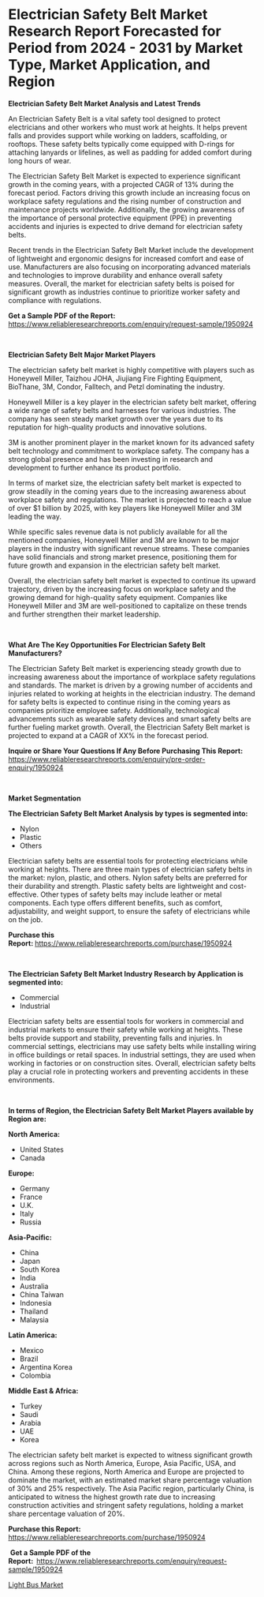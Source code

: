 <p><h1>Electrician Safety Belt Market Research Report Forecasted for Period from 2024 -  2031 by Market Type, Market Application, and Region</h1></p><p><strong>Electrician Safety Belt Market Analysis and Latest Trends</strong></p>
<p><p>An Electrician Safety Belt is a vital safety tool designed to protect electricians and other workers who must work at heights. It helps prevent falls and provides support while working on ladders, scaffolding, or rooftops. These safety belts typically come equipped with D-rings for attaching lanyards or lifelines, as well as padding for added comfort during long hours of wear.</p><p>The Electrician Safety Belt Market is expected to experience significant growth in the coming years, with a projected CAGR of 13% during the forecast period. Factors driving this growth include an increasing focus on workplace safety regulations and the rising number of construction and maintenance projects worldwide. Additionally, the growing awareness of the importance of personal protective equipment (PPE) in preventing accidents and injuries is expected to drive demand for electrician safety belts.</p><p>Recent trends in the Electrician Safety Belt Market include the development of lightweight and ergonomic designs for increased comfort and ease of use. Manufacturers are also focusing on incorporating advanced materials and technologies to improve durability and enhance overall safety measures. Overall, the market for electrician safety belts is poised for significant growth as industries continue to prioritize worker safety and compliance with regulations.</p></p>
<p><strong>Get a Sample PDF of the Report:&nbsp;</strong> <a href="https://www.reliableresearchreports.com/enquiry/request-sample/1950924">https://www.reliableresearchreports.com/enquiry/request-sample/1950924</a></p>
<p>&nbsp;</p>
<p><strong>Electrician Safety Belt Major Market Players</strong></p>
<p><p>The electrician safety belt market is highly competitive with players such as Honeywell Miller, Taizhou JOHA, Jiujiang Fire Fighting Equipment, BioThane, 3M, Condor, Falltech, and Petzl dominating the industry. </p><p>Honeywell Miller is a key player in the electrician safety belt market, offering a wide range of safety belts and harnesses for various industries. The company has seen steady market growth over the years due to its reputation for high-quality products and innovative solutions.</p><p>3M is another prominent player in the market known for its advanced safety belt technology and commitment to workplace safety. The company has a strong global presence and has been investing in research and development to further enhance its product portfolio.</p><p>In terms of market size, the electrician safety belt market is expected to grow steadily in the coming years due to the increasing awareness about workplace safety and regulations. The market is projected to reach a value of over $1 billion by 2025, with key players like Honeywell Miller and 3M leading the way.</p><p>While specific sales revenue data is not publicly available for all the mentioned companies, Honeywell Miller and 3M are known to be major players in the industry with significant revenue streams. These companies have solid financials and strong market presence, positioning them for future growth and expansion in the electrician safety belt market.</p><p>Overall, the electrician safety belt market is expected to continue its upward trajectory, driven by the increasing focus on workplace safety and the growing demand for high-quality safety equipment. Companies like Honeywell Miller and 3M are well-positioned to capitalize on these trends and further strengthen their market leadership.</p></p>
<p>&nbsp;</p>
<p><strong>What Are The Key Opportunities For Electrician Safety Belt Manufacturers?</strong></p>
<p><p>The Electrician Safety Belt market is experiencing steady growth due to increasing awareness about the importance of workplace safety regulations and standards. The market is driven by a growing number of accidents and injuries related to working at heights in the electrician industry. The demand for safety belts is expected to continue rising in the coming years as companies prioritize employee safety. Additionally, technological advancements such as wearable safety devices and smart safety belts are further fueling market growth. Overall, the Electrician Safety Belt market is projected to expand at a CAGR of XX% in the forecast period.</p></p>
<p><strong>Inquire or Share Your Questions If Any Before Purchasing This Report:</strong> <a href="https://www.reliableresearchreports.com/enquiry/pre-order-enquiry/1950924">https://www.reliableresearchreports.com/enquiry/pre-order-enquiry/1950924</a></p>
<p>&nbsp;</p>
<p><strong>Market Segmentation</strong></p>
<p><strong>The Electrician Safety Belt Market Analysis by types is segmented into:</strong></p>
<p><ul><li>Nylon</li><li>Plastic</li><li>Others</li></ul></p>
<p><p>Electrician safety belts are essential tools for protecting electricians while working at heights. There are three main types of electrician safety belts in the market: nylon, plastic, and others. Nylon safety belts are preferred for their durability and strength. Plastic safety belts are lightweight and cost-effective. Other types of safety belts may include leather or metal components. Each type offers different benefits, such as comfort, adjustability, and weight support, to ensure the safety of electricians while on the job.</p></p>
<p><strong>Purchase this Report:&nbsp;</strong><a href="https://www.reliableresearchreports.com/purchase/1950924">https://www.reliableresearchreports.com/purchase/1950924</a></p>
<p>&nbsp;</p>
<p><strong>The Electrician Safety Belt Market Industry Research by Application is segmented into:</strong></p>
<p><ul><li>Commercial</li><li>Industrial</li></ul></p>
<p><p>Electrician safety belts are essential tools for workers in commercial and industrial markets to ensure their safety while working at heights. These belts provide support and stability, preventing falls and injuries. In commercial settings, electricians may use safety belts while installing wiring in office buildings or retail spaces. In industrial settings, they are used when working in factories or on construction sites. Overall, electrician safety belts play a crucial role in protecting workers and preventing accidents in these environments.</p></p>
<p>&nbsp;</p>
<p><strong>In terms of Region, the Electrician Safety Belt Market Players available by Region are:</strong></p>
<p>
    <p> <strong> North America: </strong>
        <ul>
            <li>United States</li>
            <li>Canada</li>
        </ul>
        </p> 
    <p> <strong> Europe: </strong>
        <ul>
            <li>Germany</li>
            <li>France</li>
            <li>U.K.</li>
            <li>Italy</li>
            <li>Russia</li>
        </ul>
        </p> 
    <p> <strong> Asia-Pacific: </strong>
        <ul>
            <li>China</li>
            <li>Japan</li>
            <li>South Korea</li>
            <li>India</li>
            <li>Australia</li>
            <li>China Taiwan</li>
            <li>Indonesia</li>
            <li>Thailand</li>
            <li>Malaysia</li>
        </ul>
        </p> 
    <p> <strong> Latin America: </strong>
        <ul>
            <li>Mexico</li>
            <li>Brazil</li>
            <li>Argentina Korea</li>
            <li>Colombia</li>
        </ul>
        </p> 
    <p> <strong> Middle East & Africa: </strong>
        <ul>
            <li>Turkey</li>
            <li>Saudi</li>
            <li>Arabia</li>
            <li>UAE</li>
            <li>Korea</li>
        </ul>
    </p>
    </p>
<p><p>The electrician safety belt market is expected to witness significant growth across regions such as North America, Europe, Asia Pacific, USA, and China. Among these regions, North America and Europe are projected to dominate the market, with an estimated market share percentage valuation of 30% and 25% respectively. The Asia Pacific region, particularly China, is anticipated to witness the highest growth rate due to increasing construction activities and stringent safety regulations, holding a market share percentage valuation of 20%.</p></p>
<p><strong>Purchase this Report: </strong><a href="https://www.reliableresearchreports.com/purchase/1950924">https://www.reliableresearchreports.com/purchase/1950924</a></p>
<p>&nbsp;<strong>Get a Sample PDF of the Report:&nbsp;&nbsp;</strong><a href="https://www.reliableresearchreports.com/enquiry/request-sample/1950924">https://www.reliableresearchreports.com/enquiry/request-sample/1950924</a></p>
<p><strong></strong></p>
<p><p><a href="https://invited-way-688.notion.site/Light-Bus-Market-Research-Report-Provides-thorough-Industry-Overview-which-offers-an-In-Depth-Analy-9b281eb5b309492c83d76df605b1cf18">Light Bus Market</a></p></p>